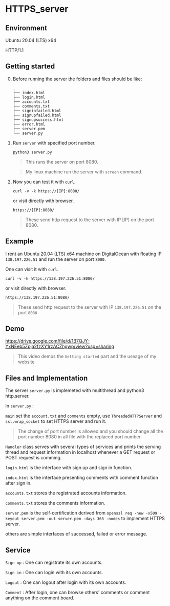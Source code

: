 # HTTPS_server

## Environment

Ubuntu 20.04 (LTS) x64

HTTP/1.1

## Getting started

0. Before running the server the folders and files should be like:

   ```
   .
   ├── index.html
   ├── login.html
   ├── accounts.txt
   ├── comments.txt
   ├── signinfailed.html
   ├── signupfailed.html
   ├── signupsuccess.html
   ├── error.html
   ├── server.pem
   └── server.py
   ``` 

1. Run `server` with specified port number.

   ```
   python3 server.py
   ```

   > This runs the server on port 8080.
   
   > My linux machine run the server with `screen` command.

2. Now you can test it with `curl`.

   ```
   curl -v -k https://[IP]:8080/
   ```

   or visit directly with browser.

   ```
   https://[IP]:8080/
   ```

   > These send http request to the server with IP [IP] on the port 8080.

## Example

I rent an Ubuntu 20.04 (LTS) x64 machine on DigitalOcean with floating IP `138.197.226.51` and run the server on port `8080`.

One can visit it with `curl`.

   ```
   curl -v -k https://138.197.226.51:8080/
   ```

or visit directly with browser.

   ```
   https://138.197.226.51:8080/
   ```

>These send http request to the server with IP `138.197.226.51` on the port `8080`

## Demo

https://drive.google.com/file/d/1B7QJY-YxNEeb5Zpja2fzXY1rzACZhgwp/view?usp=sharing

>This video demos the `Getting started` part and the useage of my website

## Files and Implementation

The server `server.py` is implemeted with multithread and python3 http.server.

In `server.py` :

`main` set the `account.txt` and `comments` empty, use `ThreadedHTTPServer` and `ssl.wrap_socket` to set HTTPS server and run it.

> The change of port number is allowed and you should change all the port number 8080 in all file with the replaced port number.

`Handler` class serves with several types of services and prints the serving thread and request information in localhost whenever a GET request or POST request is comming.

`login.html` is the interface with sign up and sign in function.

`index.html` is the interface presenting comments with comment function after sign in.

`accounts.txt` stores the registrated accounts information.

`comments.txt` stores the comments information.

`server.pem` is the self-certification derived from `openssl req -new -x509 -keyout server.pem -out server.pem -days 365 -nodes` to implement HTTPS server.

others are simple interfaces of successed, failed or error message.

## Service

`Sign up` : One can registrate its own accounts.

`Sign in` : One can login with its own accounts.

`Logout` : One can logout after login with its own accounts.

`Comment` : After login, one can browse others' comments or comment anything on the comment board.
